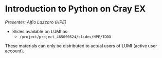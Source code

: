 # Introduction to Python on Cray EX

*Presenter: Alfio Lazzaro (HPE)*


-   Slides available on LUMI as:
    -   `/project/project_465000524/slides/HPE/TODO`

These materials can only be distributed to actual users of LUMI (active user account).
